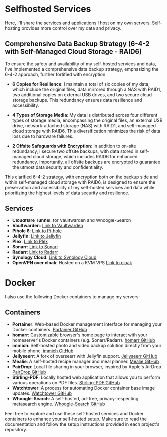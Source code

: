 # Selfhosted Services

Here, I'll share the services and applications I host on my own servers.
Self-hosting provides more control over my data and privacy.

## Comprehensive Data Backup Strategy (6-4-2 with Self-Managed Cloud Storage - RAID6)
To ensure the safety and availability of my self-hosted services and data, I've implemented a comprehensive data backup strategy, emphasizing the 6-4-2 approach, further fortified with encryption:

- **6 Copies for Resilience**: I maintain a total of six copies of my data, which include the original files, data mirrored through a NAS with RAID1, two additional copies on external USB drives, and two secure cloud storage backups. This redundancy ensures data resilience and accessibility.

- **4 Types of Storage Media**: My data is distributed across four different types of storage media, encompassing the original files, an external USB drive, network-attached storage (NAS) with RAID1, and self-managed cloud storage with RAID6. This diversification minimizes the risk of data loss due to hardware failures.

- **2 Offsite Safeguards with Encryption**: In addition to on-site redundancy, I secure two offsite backups, with data stored in self-managed cloud storage, which includes RAID6 for enhanced redundancy. Importantly, all offsite backups are encrypted to guarantee the utmost data security and confidentiality.

This clarified 6-4-2 strategy, with encryption both on the backup side and within self-managed cloud storage with RAID6, is designed to ensure the preservation and accessibility of my self-hosted services and data while prioritizing the highest levels of data security and resilience.

## Services

- **Cloudflare Tunnel**: for Vaultwarden and Whoogle-Search
- **Vaultwarden**: [Link to Vaultwarden](https://github.com/dani-garcia/vaultwarden)
- **Pihole 6**: [Link to Pi-hole](https://pi-hole.net/)
- **Jellyfin**: [Link to Jellyfin](https://jellyfin.org/)
- **Plex**: [Link to Plex](https://www.plex.tv/)
- **Sonarr**: [Link to Sonarr](https://sonarr.tv/)
- **Radarr**: [Link to Radarr](https://radarr.video/)
- **Synology Cloud**: [Link to Synology Cloud](https://www.synology.com/en-global/dsm/packages/Synology_Cloud)
- **OpenVPN over cloak**: Hosted on a KVM VPS [Link to cloak](https://github.com/cbeuw/Cloak)

# Docker

I also use the following Docker containers to manage my servers:

## Containers

- **Portainer**: Web-based Docker management interface for managing your Docker containers. [Portainer GitHub](https://github.com/portainer/portainer)
- **homarr**: Customizable browser's home page to interact with your homeserver's Docker containers (e.g. Sonarr/Radarr). [homarr GitHub](https://github.com/ajnart/homarr)
- **immich**: Self-hosted photo and video backup solution directly from your mobile phone. [immich GitHub](https://github.com/immich-app/immich)
- **Jellyseerr**: A fork of overseerr with Jellyfin support. [Jellyseerr GitHub](https://github.com/Fallenbagel/jellyseerr)
- **Mealie**: A self-hosted recipe manager and meal planner. [Mealie GitHub](https://github.com/mealie-recipes/mealie)
- **PairDrop**: Local file sharing in your browser, inspired by Apple's AirDrop. [PairDrop GitHub](https://github.com/schlagmichdoch/PairDrop)
- **Stirling-PDF**: Locally hosted web application that allows you to perform various operations on PDF files. [Stirling-PDF GitHub](https://github.com/Frooodle/Stirling-PDF)
- **Watchtower**: A process for automating Docker container base image updates. [Watchtower GitHub](https://github.com/containrrr/watchtower)
- **Whoogle-Search**: A self-hosted, ad-free, privacy-respecting metasearch engine. [Whoogle-Search GitHub](https://github.com/benbusby/whoogle-search)

Feel free to explore and use these self-hosted services and Docker containers to enhance your self-hosted setup. Make sure to read the documentation and follow the setup instructions provided in each project's repository.
